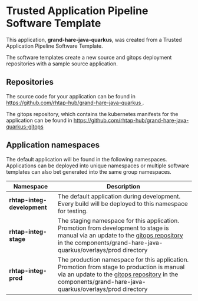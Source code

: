# Trusted Application Pipeline Software Template

This application, **grand-hare-java-quarkus**, was created from a Trusted Application Pipeline Software Template.

The software templates create a new source and gitops deployment repositories with a sample source application. 

## Repositories

The source code for your application can be found in [https://github.com/rhtap-hub/grand-hare-java-quarkus ](https://github.com/rhtap-hub/grand-hare-java-quarkus ).
 
The gitops repository, which contains the kubernetes manifests for the application can be found in 
[https://github.com/rhtap-hub/grand-hare-java-quarkus-gitops ](https://github.com/rhtap-hub/grand-hare-java-quarkus-gitops ) 

## Application namespaces 

The default application will be found in the following namespaces. Applications can be deployed into unique namespaces or multiple software templates can also bet generated into the same group namespaces.  

|  Namespace   |  Description   |  
| -------- | -------- |   
| **rhtap-integ-development** | The default application during development. Every build will be deployed to this namespace for testing. | 
| **rhtap-integ-stage** | The staging namespace for this application. Promotion from development to stage is manual via an update to the [gitops repository](https://github.com/rhtap-hub/grand-hare-java-quarkus-gitops ) in the components/grand-hare-java-quarkus/overlays/prod directory |  
| **rhtap-integ-prod** | The production namespace for this application. Promotion from stage to production is manual via an update to the [gitops repository](https://github.com/rhtap-hub/grand-hare-java-quarkus-gitops ) in the components/grand-hare-java-quarkus/overlays/prod directory | 